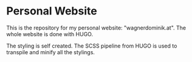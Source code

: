# Personal Website

This is the repository for my personal website: "wagnerdominik.at".
The whole website is done with HUGO.

The styling is self created. The SCSS pipeline from HUGO is used to transpile and minify all the stylings.
